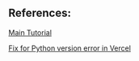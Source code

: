 ## References:

[Main Tutorial](https://github.com/jayhale/vercel-django-example)

[Fix for Python version error in Vercel](https://www.devmaesters.com/blog/15)